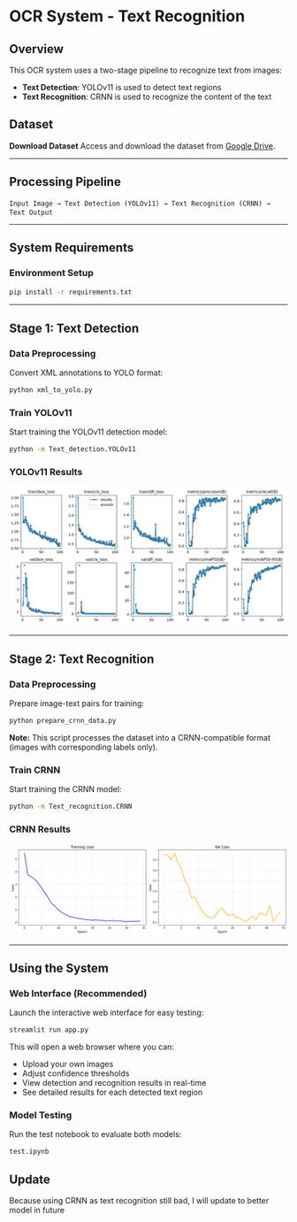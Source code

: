 # OCR System - Text Recognition

## Overview

This OCR system uses a two-stage pipeline to recognize text from images:

- **Text Detection**: YOLOv11 is used to detect text regions
- **Text Recognition**: CRNN is used to recognize the content of the text

## Dataset

**Download Dataset**
Access and download the dataset from [Google Drive](https://drive.google.com/file/d/1kUy2tuH-kKBlFCNA0a9sqD2TG4uyvBnV/view).

---

## Processing Pipeline

```plaintext
Input Image → Text Detection (YOLOv11) → Text Recognition (CRNN) → Text Output
```

---

## System Requirements

### Environment Setup

```bash
pip install -r requirements.txt
```

---

## Stage 1: Text Detection

### Data Preprocessing

Convert XML annotations to YOLO format:

```bash
python xml_to_yolo.py
```

### Train YOLOv11

Start training the YOLOv11 detection model:

```bash
python -m Text_detection.YOLOv11
```

### YOLOv11 Results

![YOLO Training Results](img/results.png)

---

## Stage 2: Text Recognition

### Data Preprocessing

Prepare image-text pairs for training:

```bash
python prepare_crnn_data.py
```

**Note:** This script processes the dataset into a CRNN-compatible format (images with corresponding labels only).

### Train CRNN

Start training the CRNN model:

```bash
python -m Text_recognition.CRNN
```

### CRNN Results

![CRNN Training Curve](img/training_curves.png)

---

## Using the System

### Web Interface (Recommended)

Launch the interactive web interface for easy testing:

```bash
streamlit run app.py
```

This will open a web browser where you can:

- Upload your own images
- Adjust confidence thresholds
- View detection and recognition results in real-time
- See detailed results for each detected text region

### Model Testing

Run the test notebook to evaluate both models:

```bash
test.ipynb
```

## Update

Because using CRNN as text recognition still bad, I will update to better model in future

